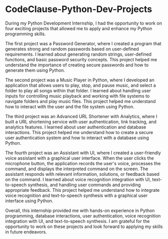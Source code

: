 ﻿# CodeClause-Python-Dev-Projects
 
During my Python Development Internship, I had the opportunity to work on four exciting projects that allowed me to apply and enhance my Python programming skills.

The first project was a Password Generator, where I created a program that generates strong and random passwords based on user-defined requirements. I learned about generating random strings, user-defined functions, and basic password security concepts. This project helped me understand the importance of creating secure passwords and how to generate them using Python.

The second project was a Music Player in Python, where I developed an application that allows users to play, stop, and pause music, and select a folder to play all songs within that folder. I learned about handling user inputs for controlling music playback and working with file systems to navigate folders and play music files. This project helped me understand how to interact with the user and the file system using Python.

The third project was an Advanced URL Shortener with Analytics, where I built a URL shortening service with user authentication, link tracking, and analytics features. I learned about user authentication and database interactions. This project helped me understand how to create a secure user authentication system and how to interact with a database using Python.

The fourth project was an Assistant with UI, where I created a user-friendly voice assistant with a graphical user interface. When the user clicks the microphone button, the application records the user's voice, processes the command, and displays the interpreted command on the screen. The assistant responds with relevant information, solutions, or feedback based on the command. I learned about voice recognition integration with UI, text-to-speech synthesis, and handling user commands and providing appropriate feedback. This project helped me understand how to integrate voice recognition and text-to-speech synthesis with a graphical user interface using Python.

Overall, this internship provided me with hands-on experience in Python programming, database interactions, user authentication, voice recognition integration with UI, and text-to-speech synthesis. I am grateful for the opportunity to work on these projects and look forward to applying my skills in future endeavors.
